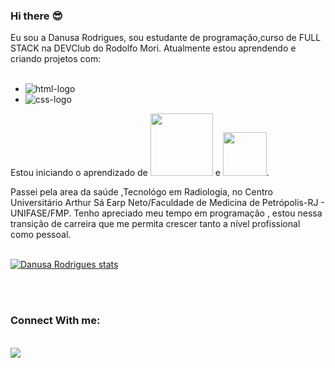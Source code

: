 ### Hi there :sunglasses:


Eu sou a Danusa Rodrigues, sou estudante de programação,curso de FULL STACK na DEVClub do Rodolfo Mori. Atualmente estou aprendendo e criando projetos com: 
<br>
<br>

   - <img src="https://img.shields.io/badge/HTML5-E34F26?style=for-the-badge&logo=html5&logoColor=white" alt="html-logo" />

   - <img src="https://img.shields.io/badge/CSS3-1572B6?style=for-the-badge&logo=css3&logoColor=white"  alt="css-logo" />
   
   Estou iniciando o aprendizado de  <img src="https://img.shields.io/badge/JavaScript-F7DF1E?style=for-the-badge&logo=javascript&logoColor=black" width="100px"/> e <img src="https://img.shields.io/badge/React-20232A?style=for-the-badge&logo=react&logoColor=61DAFB" width="70px"/>.


Passei pela area da saúde ,Tecnológo em Radiologia, no Centro Universitário Arthur Sá Earp Neto/Faculdade de Medicina de Petrópolis-RJ - UNIFASE/FMP.
Tenho apreciado meu tempo em programação , estou nessa transição de carreira que me permita crescer tanto a nível profissional como pessoal.
<br>
<br>

[![Danusa Rodrigues stats](https://github-readme-stats.vercel.app/api?username=danusaRodrigues)](https://github.com/anuraghazra/github-readme-stats)

<br>
<br>

###  Connect With me:
<br>
 <a href="https://www.instagram.com/danusarodrigues.afiliadamdu?igsh=MWUwYWtoeml6MXVzYQ%3D%3D&utm_source=qr"> <img src="https://img.shields.io/badge/Instagram-E4405F?style=for-the-badge&logo=instagram&logoColor=white"/> </a>
